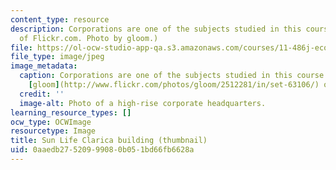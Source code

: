```yaml
---
content_type: resource
description: Corporations are one of the subjects studied in this course. (Image courtesy
  of Flickr.com. Photo by gloom.)
file: https://ol-ocw-studio-app-qa.s3.amazonaws.com/courses/11-486j-economic-institutions-and-growth-policy-analysis-fall-2005/0aaedb27520999080b051bd66fb6628a_11-486jf05-th.jpg
file_type: image/jpeg
image_metadata:
  caption: Corporations are one of the subjects studied in this course. (Photo by
    [gloom](http://www.flickr.com/photos/gloom/2512281/in/set-63106/) on Flickr.)
  credit: ''
  image-alt: Photo of a high-rise corporate headquarters.
learning_resource_types: []
ocw_type: OCWImage
resourcetype: Image
title: Sun Life Clarica building (thumbnail)
uid: 0aaedb27-5209-9908-0b05-1bd66fb6628a
---
```

